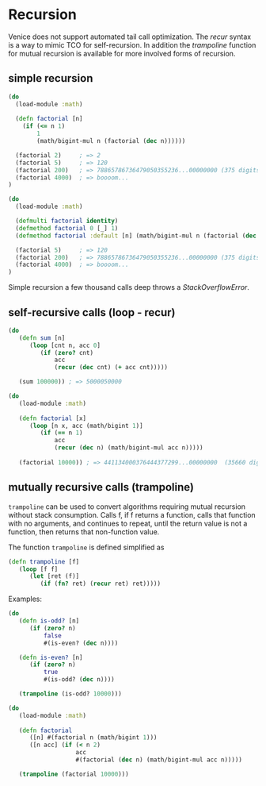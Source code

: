 # Recursion


Venice does not support automated tail call optimization. The _recur_ syntax 
is a way to mimic TCO for self-recursion. In addition the _trampoline_ function for 
mutual recursion is available for more involved forms of recursion.


## simple recursion

```clojure
(do
  (load-module :math)
  
  (defn factorial [n] 
    (if (<= n 1) 
        1 
        (math/bigint-mul n (factorial (dec n))))))

  (factorial 2)     ; => 2
  (factorial 5)     ; => 120
  (factorial 200)   ; => 78865786736479050355236...00000000 (375 digits)
  (factorial 4000)  ; => boooom...
)
```

```clojure
(do
  (load-module :math)

  (defmulti factorial identity)
  (defmethod factorial 0 [_] 1)
  (defmethod factorial :default [n] (math/bigint-mul n (factorial (dec n))))

  (factorial 5)     ; => 120
  (factorial 200)   ; => 78865786736479050355236...00000000 (375 digits)
  (factorial 4000)  ; => boooom...
)
```

Simple recursion a few thousand calls deep throws a _StackOverflowError_.


## self-recursive calls (loop - recur)

```clojure
(do
   (defn sum [n]
      (loop [cnt n, acc 0]
         (if (zero? cnt)
             acc
             (recur (dec cnt) (+ acc cnt)))))

   (sum 100000)) ; => 5000050000
```

```clojure
(do
   (load-module :math)
  
   (defn factorial [x]
      (loop [n x, acc (math/bigint 1)]
         (if (== n 1)
             acc
             (recur (dec n) (math/bigint-mul acc n)))))
    
   (factorial 10000)) ; => 441134000376444377299...00000000  (35660 digits)
```


## mutually recursive calls (trampoline)

`trampoline` can be used to convert algorithms requiring mutual
recursion without stack consumption. Calls f, if f returns a function, 
calls that function with no arguments, and continues to repeat, until 
the return value is not a function, then returns that 
non-function value.

The function `trampoline` is defined simplified as

```clojure
(defn trampoline [f] 
   (loop [f f]
      (let [ret (f)]
         (if (fn? ret) (recur ret) ret)))))
```

Examples:

```clojure
(do
   (defn is-odd? [n]
      (if (zero? n)
          false
          #(is-even? (dec n))))

   (defn is-even? [n]
      (if (zero? n)
          true
          #(is-odd? (dec n))))

   (trampoline (is-odd? 10000)))
```

```clojure
(do
   (load-module :math)
 
   (defn factorial
      ([n] #(factorial n (math/bigint 1)))
      ([n acc] (if (< n 2) 
                   acc 
                   #(factorial (dec n) (math/bigint-mul acc n)))))

   (trampoline (factorial 10000)))
```
